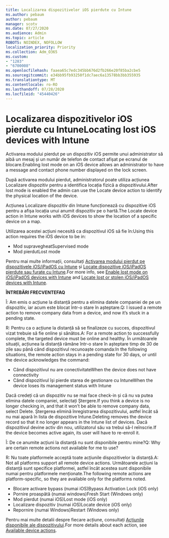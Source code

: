 ```yaml
---
title: Localizarea dispozitivelor iOS pierdute cu Intune
ms.author: pebaum
author: pebaum
manager: scotv
ms.date: 07/27/2020
ms.audience: Admin
ms.topic: article
ROBOTS: NOINDEX, NOFOLLOW
localization_priority: Priority
ms.collection: Adm_O365
ms.custom:
- "1283"
- "6700008"
ms.openlocfilehash: faaea65c7edc345bb676d2fb266e20f85ba2cbe5
ms.sourcegitcommit: e34bb95fb93250f1dc7aec6a13578bb3bb355935
ms.translationtype: MT
ms.contentlocale: ro-RO
ms.lasthandoff: 07/28/2020
ms.locfileid: "45440426"
---
```

# <a name="locating-lost-ios-devices-with-intune"></a><span data-ttu-id="7d897-102">Localizarea dispozitivelor iOS pierdute cu Intune</span><span class="sxs-lookup"><span data-stu-id="7d897-102">Locating lost iOS devices with Intune</span></span>

<span data-ttu-id="7d897-103">Activarea modului pierdut pe un dispozitiv iOS permite unui administrator să aibă un mesaj și un număr de telefon de contact afișat pe ecranul de blocare.</span><span class="sxs-lookup"><span data-stu-id="7d897-103">Enabling lost mode on an iOS device allows an administrator to have a message and contact phone number displayed on the lock screen.</span></span>

<span data-ttu-id="7d897-104">După activarea modului pierdut, administratorul poate utiliza acțiunea Localizare dispozitiv pentru a identifica locația fizică a dispozitivului.</span><span class="sxs-lookup"><span data-stu-id="7d897-104">After lost mode is enabled the admin can use the Locate device action to identify the physical location of the device.</span></span>

<span data-ttu-id="7d897-105">Acțiunea Localizare dispozitiv din Intune funcționează cu dispozitive iOS pentru a afișa locația unui anumit dispozitiv pe o hartă.</span><span class="sxs-lookup"><span data-stu-id="7d897-105">The Locate device action in Intune works with iOS devices to show the location of a specific device on a map.</span></span>

<span data-ttu-id="7d897-106">Utilizarea acestei acțiuni necesită ca dispozitivul iOS să fie în:</span><span class="sxs-lookup"><span data-stu-id="7d897-106">Using this action requires the iOS device to be in:</span></span>

- <span data-ttu-id="7d897-107">Mod supravegheat</span><span class="sxs-lookup"><span data-stu-id="7d897-107">Supervised mode</span></span>
- <span data-ttu-id="7d897-108">Mod pierdut</span><span class="sxs-lookup"><span data-stu-id="7d897-108">Lost mode</span></span>

<span data-ttu-id="7d897-109">Pentru mai multe informații, consultați [Activarea modului pierdut pe dispozitivele iOS/iPadOS cu Intune](https://docs.microsoft.com/intune/device-lost-mode) și [Locate dispozitive iOS/iPadOS pierdute sau furate cu Intune](https://docs.microsoft.com/intune/device-locate).</span><span class="sxs-lookup"><span data-stu-id="7d897-109">For more info, see [Enable lost mode on iOS/iPadOS devices with Intune](https://docs.microsoft.com/intune/device-lost-mode) and [Locate lost or stolen iOS/iPadOS devices with Intune](https://docs.microsoft.com/intune/device-locate).</span></span>

<span data-ttu-id="7d897-110">**ÎNTREBĂRI FRECVENTE**</span><span class="sxs-lookup"><span data-stu-id="7d897-110">**FAQ**</span></span>

<span data-ttu-id="7d897-111">Î: Am emis o acțiune la distanță pentru a elimina datele companiei de pe un dispozitiv, iar acum este blocat într-o stare în așteptare.</span><span class="sxs-lookup"><span data-stu-id="7d897-111">Q: I issued a remote action to remove company data from a device, and now it’s stuck in a pending state.</span></span>

<span data-ttu-id="7d897-112">R: Pentru ca o acțiune la distanță să se finalizeze cu succes, dispozitivul vizat trebuie să fie online și sănătos.</span><span class="sxs-lookup"><span data-stu-id="7d897-112">A: For a remote action to successfully complete, the targeted device must be online and healthy.</span></span> <span data-ttu-id="7d897-113">În următoarele situații, acțiunea la distanță rămâne într-o stare în așteptare timp de 30 de zile sau până când dispozitivul recunoaște comanda:</span><span class="sxs-lookup"><span data-stu-id="7d897-113">In the following situations, the remote action stays in a pending state for 30 days, or until the device acknowledges the command:</span></span>

- <span data-ttu-id="7d897-114">Când dispozitivul nu are conectivitate</span><span class="sxs-lookup"><span data-stu-id="7d897-114">When the device does not have connectivity</span></span>
- <span data-ttu-id="7d897-115">Când dispozitivul își pierde starea de gestionare cu Intune</span><span class="sxs-lookup"><span data-stu-id="7d897-115">When the device loses its management status with Intune</span></span>

<span data-ttu-id="7d897-116">Dacă credeți că un dispozitiv nu se mai face check-in și că nu va putea elimina datele companiei, selectați Ștergere.</span><span class="sxs-lookup"><span data-stu-id="7d897-116">If you think a device is no longer checking in, and that it won’t be able to remove company data, select Delete.</span></span> <span data-ttu-id="7d897-117">Ștergerea elimină înregistrarea dispozitivului, astfel încât să nu mai apară în lista de dispozitive Intune.</span><span class="sxs-lookup"><span data-stu-id="7d897-117">Deleting removes the device record so that it no longer appears in the Intune list of devices.</span></span> <span data-ttu-id="7d897-118">Dacă dispozitivul devine activ din nou, utilizatorul său va trebui să-l reînscrie.</span><span class="sxs-lookup"><span data-stu-id="7d897-118">If the device becomes active again, its user will have to re-enroll it.</span></span>

<span data-ttu-id="7d897-119">Î: De ce anumite acțiuni la distanță nu sunt disponibile pentru mine?</span><span class="sxs-lookup"><span data-stu-id="7d897-119">Q: Why are certain remote actions not available for me to use?</span></span>

<span data-ttu-id="7d897-120">R: Nu toate platformele acceptă toate acțiunile dispozitivelor la distanță.</span><span class="sxs-lookup"><span data-stu-id="7d897-120">A: Not all platforms support all remote device actions.</span></span> <span data-ttu-id="7d897-121">Următoarele acțiuni la distanță sunt specifice platformei, astfel încât acestea sunt disponibile numai pentru platformele menționate.</span><span class="sxs-lookup"><span data-stu-id="7d897-121">The following remote actions are platform-specific, so they are available only for the platforms noted.</span></span>

- <span data-ttu-id="7d897-122">Blocare activare bypass (numai iOS)</span><span class="sxs-lookup"><span data-stu-id="7d897-122">Bypass Activation Lock (iOS only)</span></span>
- <span data-ttu-id="7d897-123">Pornire proaspătă (numai windows)</span><span class="sxs-lookup"><span data-stu-id="7d897-123">Fresh Start (Windows only)</span></span>
- <span data-ttu-id="7d897-124">Mod pierdut (numai iOS)</span><span class="sxs-lookup"><span data-stu-id="7d897-124">Lost mode (iOS only)</span></span>
- <span data-ttu-id="7d897-125">Localizare dispozitiv (numai iOS)</span><span class="sxs-lookup"><span data-stu-id="7d897-125">Locate device (iOS only)</span></span>
- <span data-ttu-id="7d897-126">Repornire (numai Windows)</span><span class="sxs-lookup"><span data-stu-id="7d897-126">Restart (Windows only)</span></span>

<span data-ttu-id="7d897-127">Pentru mai multe detalii despre fiecare acțiune, consultați [Acțiunile disponibile ale dispozitivului](https://docs.microsoft.com/intune/device-management#available-device-actions).</span><span class="sxs-lookup"><span data-stu-id="7d897-127">For more details about each action, see [Available device actions](https://docs.microsoft.com/intune/device-management#available-device-actions).</span></span>